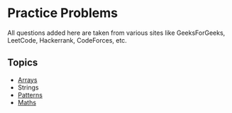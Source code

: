 # Practice Problems 
All questions added here are taken from various sites like GeeksForGeeks, LeetCode, Hackerrank, CodeForces, etc.

## Topics 
 - [Arrays](https://github.com/srsandy/Data-Structures-and-Algorithms-in-Java-2nd-Edition-by-Robert-Lafore/tree/master/Practice%20Problems/Arrays)
 - Strings
 - [Patterns](https://github.com/srsandy/Data-Structures-and-Algorithms-in-Java-2nd-Edition-by-Robert-Lafore/tree/master/Practice%20Problems/Patterns)
 - [Maths](https://github.com/srsandy/Data-Structures-and-Algorithms-in-Java-2nd-Edition-by-Robert-Lafore/tree/master/Practice%20Problems/Maths)
